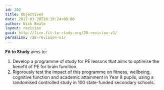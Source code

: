 ```yaml
---
id: 202
title: Objectives
date: 2017-03-28T10:19:24+00:00
author: Nick Beale
layout: revision
guid: http://live.fit-to-study.org/28-revision-v1/
permalink: /28-revision-v1/
---
```

**Fit to Study** aims to:

  1. Develop a programme of study for PE lessons that aims to optimise the benefit of PE for brain function.
  2. Rigorously test the impact of this programme on fitness, wellbeing, cognitive function and academic attainment in Year 8 pupils, using a randomised controlled study in 100 state-funded secondary schools.